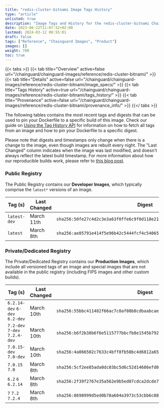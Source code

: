 ```yaml
---
title: "redis-cluster-bitnami Image Tags History"
type: "article"
unlisted: true
description: "Image Tags and History for the redis-cluster-bitnami Chainguard Image"
date: 2023-06-22T11:07:52+02:00
lastmod: 2024-03-12 00:55:01
draft: false
tags: ["Reference", "Chainguard Images", "Product"]
images: []
weight: 700
toc: true
---
```


{{< tabs >}}
{{< tab title="Overview" active=false url="/chainguard/chainguard-images/reference/redis-cluster-bitnami/" >}}
{{< tab title="Details" active=false url="/chainguard/chainguard-images/reference/redis-cluster-bitnami/image_specs/" >}}
{{< tab title="Tags History" active=true url="/chainguard/chainguard-images/reference/redis-cluster-bitnami/tags_history/" >}}
{{< tab title="Provenance" active=false url="/chainguard/chainguard-images/reference/redis-cluster-bitnami/provenance_info/" >}}
{{</ tabs >}}

The following tables contains the most recent tags and digests that can be used to pin your Dockerfile to a specific build of this image. Check our guide on [Using the Tag History API](/chainguard/chainguard-images/using-the-tag-history-api/) for information on how to fetch all tags from an image and how to pin your Dockerfile to a specific digest.

Please note that digests and timestamps only change when there is a change to the image, even though images are rebuilt every night. The "Last Changed" column indicates when the image was last modified, and doesn't always reflect the latest build timestamp. For more information about how our reproducible builds work, please refer to [this blog post](https://www.chainguard.dev/unchained/reproducing-chainguards-reproducible-image-builds).

### Public Registry
The Public Registry contains our **Developer Images**, which typically comprise the `latest*` versions of an image.

| Tag (s)       | Last Changed | Digest                                                                    |
|---------------|--------------|---------------------------------------------------------------------------|
|  `latest-dev` | March 11th   | `sha256:50fe27c4d2c3e3a63f0ffe6c9f0d118e21f078250fee20e569d0e3156089384a` |
|  `latest`     | March 8th    | `sha256:ae85791e414f5e96b42c5444fcf4c5406514de4a0cd8c9691885e89d17688cbc` |


### Private/Dedicated Registry
The Private/Dedicated Registry contains our **Production Images**, which include all versioned tags of an image and special images that are not available in the public registry (including FIPS images and other custom builds).

| Tag (s)                         | Last Changed | Digest                                                                    |
|---------------------------------|--------------|---------------------------------------------------------------------------|
|  `6.2.14-dev` `6-dev` `6.2-dev` | March 10th   | `sha256:55bbc411482f66ac7c0af08b8cdbaabcae7bfade1a917c3e28497aa506d2ebaa` |
|  `7.2-dev` `7-dev` `7.2.4-dev`  | March 10th   | `sha256:b6f2b38b6f6e5115777bbcfb8e1545b792cf715826830d737847b9dc2454ad96` |
|  `7.0.15-dev` `7.0-dev`         | March 10th   | `sha256:4a066502c7633c4bff8fb58bc4d6812a650dcfdb44052af7a2b24a8849f5bfb5` |
|  `7.0.15` `7.0`                 | March 8th    | `sha256:5cf2ee85ada0dc03bc5d6c52d14686efd095ef9ecdb21531400119096775722e` |
|  `6.2` `6` `6.2.14`             | March 8th    | `sha256:2f39f2767e35a562e9b5ed07cdca2dcde7d95cf8eeaf5ef5ae6c402d458286ea` |
|  `7` `7.2` `7.2.4`              | March 8th    | `sha256:8698999d5ed0b78a604a3973c53cbb6c087b723df5b554b16d3eb6222e5ee80d` |

